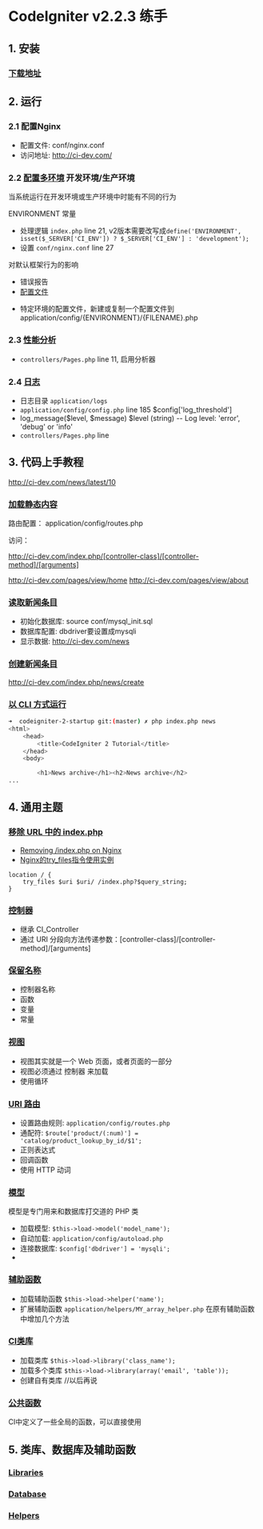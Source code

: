 # CodeIgniter v2.2.3 练手

## 1. 安装

### [下载地址](https://github.com/bcit-ci/CodeIgniter/releases)

## 2. 运行

### 2.1 配置Nginx
 * 配置文件: conf/nginx.conf
 * 访问地址: http://ci-dev.com/

### 2.2 [配置多环境](http://codeigniter.org.cn/user_guide/general/environments.html) 开发环境/生产环境
当系统运行在开发环境或生产环境中时能有不同的行为

ENVIRONMENT 常量

 * 处理逻辑 `index.php` line 21, v2版本需要改写成`define('ENVIRONMENT', isset($_SERVER['CI_ENV']) ? $_SERVER['CI_ENV'] : 'development');`
 * 设置 `conf/nginx.conf` line 27

对默认框架行为的影响

 * 错误报告
 * [配置文件](http://codeigniter.org.cn/user_guide/libraries/config.html)
  - 特定环境的配置文件，新建或复制一个配置文件到 application/config/{ENVIRONMENT}/{FILENAME}.php

### 2.3 [性能分析](http://codeigniter.org.cn/user_guide/general/profiling.html)
 * `controllers/Pages.php` line 11, 启用分析器

### 2.4 [日志](http://codeigniter.org.cn/user_guide/general/errors.html)
 * 日志目录 `application/logs`
 * `application/config/config.php` line 185 $config['log_threshold']
 * log_message($level, $message) $level (string) -- Log level: 'error', 'debug' or 'info'
 * `controllers/Pages.php` line 

## 3. 代码上手教程
http://ci-dev.com/news/latest/10

### [加载静态内容](http://codeigniter.org.cn/user_guide/tutorial/static_pages.html)

路由配置： application/config/routes.php

访问：

http://ci-dev.com/index.php/[controller-class]/[controller-method]/[arguments]

http://ci-dev.com/pages/view/home
http://ci-dev.com/pages/view/about

### [读取新闻条目](http://codeigniter.org.cn/user_guide/tutorial/news_section.html)
* 初始化数据库: source conf/mysql_init.sql
* 数据库配置: dbdriver要设置成mysqli
* 显示数据: http://ci-dev.com/news

### [创建新闻条目](http://codeigniter.org.cn/user_guide/tutorial/create_news_items.html)

http://ci-dev.com/index.php/news/create

### [以 CLI 方式运行](http://codeigniter.org.cn/user_guide/general/cli.html)
```bash
➜  codeigniter-2-startup git:(master) ✗ php index.php news   
<html>
    <head>
        <title>CodeIgniter 2 Tutorial</title>
    </head>
    <body>

        <h1>News archive</h1><h2>News archive</h2>
...
```

## 4. 通用主题
### [移除 URL 中的 index.php](http://codeigniter.org.cn/user_guide/general/urls.html)
* [Removing /index.php on Nginx](https://laracasts.com/discuss/channels/general-discussion/remving-indexphp-completely)
* [Nginx的try_files指令使用实例](https://www.hi-linux.com/posts/53878.html)


```nginx
location / {
    try_files $uri $uri/ /index.php?$query_string;
}
```

### [控制器](http://codeigniter.org.cn/user_guide/general/controllers.html)
* 继承 CI_Controller
* 通过 URI 分段向方法传递参数：[controller-class]/[controller-method]/[arguments]

### [保留名称](http://codeigniter.org.cn/user_guide/general/reserved_names.html)
* 控制器名称
* 函数
* 变量
* 常量

### [视图](http://codeigniter.org.cn/user_guide/general/views.html)
* 视图其实就是一个 Web 页面，或者页面的一部分
* 视图必须通过 控制器 来加载
* 使用循环

### [URI 路由](http://codeigniter.org.cn/user_guide/general/routing.html)
* 设置路由规则: `application/config/routes.php`
* 通配符: `$route['product/(:num)'] = 'catalog/product_lookup_by_id/$1';`
* 正则表达式
* 回调函数
* 使用 HTTP 动词

### [模型](http://codeigniter.org.cn/user_guide/general/models.html) 
模型是专门用来和数据库打交道的 PHP 类

* 加载模型: `$this->load->model('model_name');`
* 自动加载: `application/config/autoload.php`
* 连接数据库: `$config['dbdriver'] = 'mysqli';`
* 

### [辅助函数](http://codeigniter.org.cn/user_guide/general/helpers.html) 
* 加载辅助函数 `$this->load->helper('name');`
* 扩展辅助函数 `application/helpers/MY_array_helper.php` 在原有辅助函数中增加几个方法

### [CI类库](http://codeigniter.org.cn/user_guide/general/libraries.html) 
* 加载类库 `$this->load->library('class_name');`
* 加载多个类库 `$this->load->library(array('email', 'table'));`
* 创建自有类库 //以后再说

### [公共函数](http://codeigniter.org.cn/user_guide/general/common_functions.html) 
CI中定义了一些全局的函数，可以直接使用

## 5. 类库、数据库及辅助函数
### [Libraries](http://codeigniter.org.cn/user_guide/libraries/index.html)

### [Database](http://codeigniter.org.cn/user_guide/database/index.html)

### [Helpers](http://codeigniter.org.cn/user_guide/helpers/index.html)